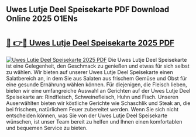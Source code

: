 ## Uwes Lutje Deel Speisekarte PDF Download Online 2025 O1ENs

# <h2><a href="http://gc8m6l.nevu.top/?p=Uwes+Lutje+Deel+Speisekarte">🔗 👉🔴 Uwes Lutje Deel Speisekarte 2025 PDF</a></h2>

[![Uwes Lutje Deel Speisekarte 2025 PDF](https://i.imgur.com/dBaPXMq.png)](http://gc8m6l.nevu.top/?p=Uwes+Lutje+Deel+Speisekarte)
Die Uwes Lutje Deel Speisekarte ist eine Gelegenheit, den Geschmack zu genießen und etwas für sich selbst zu wählen. Wir bieten auf unserer Uwes Lutje Deel Speisekarte einen Salatbereich an, in dem Sie aus Salaten aus frischem Gemüse und Obst für eine gesunde Ernährung wählen können. Für diejenigen, die Fleisch lieben, bieten wir eine umfangreiche Auswahl an Gerichten auf der Uwes Lutje Deel Speisekarte an: Rindfleisch, Schweinefleisch, Huhn und Fisch. Unseren Auserwählten bieten wir köstliche Gerichte wie Schaschlik und Steak an, die bei frischem, natürlichem Feuer zubereitet werden. Wenn Sie sich nicht entscheiden können, was Sie von der Uwes Lutje Deel Speisekarte wünschen, ist unser Team bereit zu helfen und Ihnen einen komfortablen und bequemen Service zu bieten.
